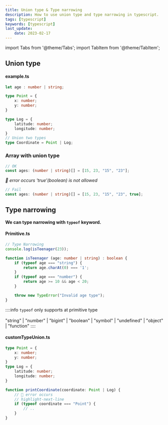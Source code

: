 ```yaml
---
title: Union type & Type narrowing
description: How to use union type and type narrowing in typescript.
tags: [typescript]
keywords: [typescript]
last_update:
    date: 2023-02-17
---
```

import Tabs from '@theme/Tabs';
import TabItem from '@theme/TabItem';

## Union type
#### example.ts
```typescript
let age : number | string;

type Point = {
    x: number;
    y: number;
}

type Log = {
    latitude: number;
    longitude: number;
}
// Union two types
type Coordinate = Point | Log;
```


### Array with union type

<Tabs>
<TabItem value="ok" label="arrayUnion.ts">

```typescript
// OK
const ages: (number | string)[] = [15, 23, "15", "23"];
```
</TabItem>

<TabItem value="fail" label="failArrayUnion.ts">

_🚫 error occurs 'true'(boolean) is not allowed_
```typescript
// Fail
const ages: (number | string)[] = [15, 23, "15", "23", true];
```
</TabItem>

</Tabs>


## Type narrowing

**We can type narrowing with `typeof` keyword.**

#### Primitive.ts
```typescript
// Type Narrowing
console.log(isTeenager(23));

function isTeenager (age: number | string) : boolean {
    if (typeof age === "string") {
        return age.charAt(0) === '1';
    }
    if (typeof age === "number") {
        return age >= 10 && age < 20;
    }

    throw new TypeError("Invalid age type");
}
```

::::info
`typeof` only supports at primitive type <br></br>
"string" | "number" | "bigint" | "boolean" | "symbol" | "undefined" | "object" | "function"
::::

#### customTypeUnion.ts
```typescript
type Point = {
    x: number;
    y: number;
}
type Log = {
    latitude: number;
    longitude: number;
}

function printCoordinate(coordinate: Point | Log) {
    // 🚫 error occurs
    // highlight-next-line
    if (typeof coordinate === "Point") {
        // ..
    }
}
```

